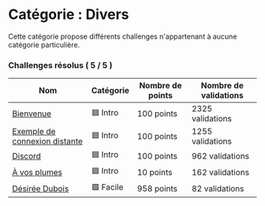 # Catégorie : Divers

Cette catégorie propose différents challenges n'appartenant à aucune catégorie particulière.

### Challenges résolus ( 5 / 5 )

| Nom | Catégorie | Nombre de points | Nombre de validations |
| - | - | - | - |
| [Bienvenue](./bienvenue/) | 🟦 Intro | 100 points | 2325 validations |
| [Exemple de connexion distante](./exemple%20de%20connexion%20distante/) | 🟦 Intro | 100 points | 1255 validations |
| [Discord](./discord/) | 🟦 Intro | 100 points | 962 validations |
| [À vos plumes](./a%20vos%20plumes/) | 🟦 Intro | 10 points | 162 validations |
| [Désirée Dubois](./desirée%20dubois/) | 🟩 Facile | 958 points | 82 validations |